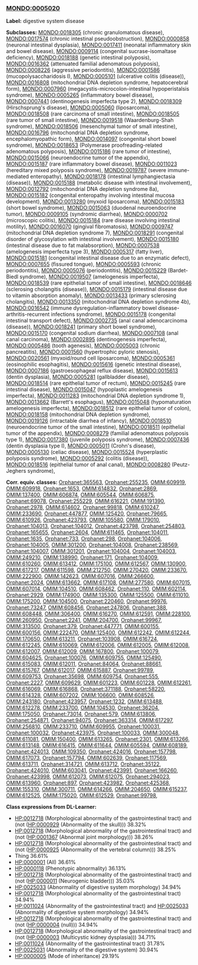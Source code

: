 
### [MONDO:0005020](http://purl.obolibrary.org/obo/MONDO_0005020)
**Label:** digestive system disease

**Subclasses:** [MONDO:0018305](http://purl.obolibrary.org/obo/MONDO_0018305) (chronic granulomatous disease), [MONDO:0017574](http://purl.obolibrary.org/obo/MONDO_0017574) (chronic intestinal pseudoobstruction), [MONDO:0000858](http://purl.obolibrary.org/obo/MONDO_0000858) (neuronal intestinal dysplasia), [MONDO:0017411](http://purl.obolibrary.org/obo/MONDO_0017411) (neonatal inflammatory skin and bowel disease), [MONDO:0009114](http://purl.obolibrary.org/obo/MONDO_0009114) (congenital sucrase-isomaltase deficiency), [MONDO:0018188](http://purl.obolibrary.org/obo/MONDO_0018188) (genetic intestinal polyposis), [MONDO:0016362](http://purl.obolibrary.org/obo/MONDO_0016362) (attenuated familial adenomatous polyposis), [MONDO:0008226](http://purl.obolibrary.org/obo/MONDO_0008226) (aggressive periodontitis), [MONDO:0001586](http://purl.obolibrary.org/obo/MONDO_0001586) (mucopolysaccharidosis I), [MONDO:0005101](http://purl.obolibrary.org/obo/MONDO_0005101) (ulcerative colitis (disease)), [MONDO:0016808](http://purl.obolibrary.org/obo/MONDO_0016808) (mitochondrial DNA depletion syndrome, hepatocerebral form), [MONDO:0007960](http://purl.obolibrary.org/obo/MONDO_0007960) (megacystis-microcolon-intestinal hypoperistalsis syndrome), [MONDO:0005265](http://purl.obolibrary.org/obo/MONDO_0005265) (inflammatory bowel disease), [MONDO:0007441](http://purl.obolibrary.org/obo/MONDO_0007441) (dentinogenesis imperfecta type 2), [MONDO:0018309](http://purl.obolibrary.org/obo/MONDO_0018309) (Hirschsprung's disease), [MONDO:0005060](http://purl.obolibrary.org/obo/MONDO_0005060) (liposarcoma), [MONDO:0018508](http://purl.obolibrary.org/obo/MONDO_0018508) (rare carcinoma of small intestine), [MONDO:0018505](http://purl.obolibrary.org/obo/MONDO_0018505) (rare tumor of small intestine), [MONDO:0019518](http://purl.obolibrary.org/obo/MONDO_0019518) (Waardenburg-Shah syndrome), [MONDO:0018506](http://purl.obolibrary.org/obo/MONDO_0018506) (mesenchymal tumor of small intestine), [MONDO:0016796](http://purl.obolibrary.org/obo/MONDO_0016796) (mitochondrial DNA depletion syndrome, encephalomyopathic form), [MONDO:0014097](http://purl.obolibrary.org/obo/MONDO_0014097) (congenital short bowel syndrome), [MONDO:0018653](http://purl.obolibrary.org/obo/MONDO_0018653) (Polymerase proofreading-related adenomatous polyposis), [MONDO:0015186](http://purl.obolibrary.org/obo/MONDO_0015186) (rare tumor of intestine), [MONDO:0015066](http://purl.obolibrary.org/obo/MONDO_0015066) (neuroendocrine tumor of the appendix), [MONDO:0015187](http://purl.obolibrary.org/obo/MONDO_0015187) (rare inflammatory bowel disease), [MONDO:0011023](http://purl.obolibrary.org/obo/MONDO_0011023) (hereditary mixed polyposis syndrome), [MONDO:0019787](http://purl.obolibrary.org/obo/MONDO_0019787) (severe immune-mediated enteropathy), [MONDO:0018178](http://purl.obolibrary.org/obo/MONDO_0018178) (intestinal lymphangiectasia (disease)), [MONDO:0015188](http://purl.obolibrary.org/obo/MONDO_0015188) (metabolic disease with intestinal involvement), [MONDO:0012792](http://purl.obolibrary.org/obo/MONDO_0012792) (mitochondrial DNA depletion syndrome 8a), [MONDO:0015182](http://purl.obolibrary.org/obo/MONDO_0015182) (congenital enteropathy involving intestinal mucosa development), [MONDO:0013280](http://purl.obolibrary.org/obo/MONDO_0013280) (myxoid liposarcoma), [MONDO:0015183](http://purl.obolibrary.org/obo/MONDO_0015183) (short bowel syndrome), [MONDO:0015063](http://purl.obolibrary.org/obo/MONDO_0015063) (duodenal neuroendocrine tumor), [MONDO:0009105](http://purl.obolibrary.org/obo/MONDO_0009105) (syndromic diarrhea), [MONDO:0000702](http://purl.obolibrary.org/obo/MONDO_0000702) (microscopic colitis), [MONDO:0015184](http://purl.obolibrary.org/obo/MONDO_0015184) (rare disease involving intestinal motility), [MONDO:0016070](http://purl.obolibrary.org/obo/MONDO_0016070) (gingival fibromatosis), [MONDO:0009747](http://purl.obolibrary.org/obo/MONDO_0009747) (mitochondrial DNA depletion syndrome 7), [MONDO:0018291](http://purl.obolibrary.org/obo/MONDO_0018291) (congenital disorder of glycosylation with intestinal involvement), [MONDO:0015180](http://purl.obolibrary.org/obo/MONDO_0015180) (intestinal disease due to fat malabsorption), [MONDO:0007538](http://purl.obolibrary.org/obo/MONDO_0007538) (amelogenesis imperfecta type 3), [MONDO:0005317](http://purl.obolibrary.org/obo/MONDO_0005317) (fatty liver), [MONDO:0015181](http://purl.obolibrary.org/obo/MONDO_0015181) (congenital intestinal disease due to an enzymatic defect), [MONDO:0007655](http://purl.obolibrary.org/obo/MONDO_0007655) (fissured tongue), [MONDO:0005593](http://purl.obolibrary.org/obo/MONDO_0005593) (chronic periodontitis), [MONDO:0005076](http://purl.obolibrary.org/obo/MONDO_0005076) (periodontitis), [MONDO:0015229](http://purl.obolibrary.org/obo/MONDO_0015229) (Bardet-Biedl syndrome), [MONDO:0019507](http://purl.obolibrary.org/obo/MONDO_0019507) (amelogenesis imperfecta), [MONDO:0018539](http://purl.obolibrary.org/obo/MONDO_0018539) (rare epithelial tumor of small intestine), [MONDO:0018646](http://purl.obolibrary.org/obo/MONDO_0018646) (sclerosing cholangitis (disease)), [MONDO:0015179](http://purl.obolibrary.org/obo/MONDO_0015179) (intestinal disease due to vitamin absorption anomaly), [MONDO:0013433](http://purl.obolibrary.org/obo/MONDO_0013433) (primary sclerosing cholangitis), [MONDO:0013350](http://purl.obolibrary.org/obo/MONDO_0013350) (mitochondrial DNA depletion syndrome 4b), [MONDO:0016542](http://purl.obolibrary.org/obo/MONDO_0016542) (immune dysregulation-inflammatory bowel disease-arthritis-recurrent infections syndrome), [MONDO:0015178](http://purl.obolibrary.org/obo/MONDO_0015178) (congenital intestinal transport defect), [MONDO:0002735](http://purl.obolibrary.org/obo/MONDO_0002735) (anal canal adenocarcinoma (disease)), [MONDO:0018241](http://purl.obolibrary.org/obo/MONDO_0018241) (primary short bowel syndrome), [MONDO:0015170](http://purl.obolibrary.org/obo/MONDO_0015170) (congenital sodium diarrhea), [MONDO:0007108](http://purl.obolibrary.org/obo/MONDO_0007108) (anal canal carcinoma), [MONDO:0002895](http://purl.obolibrary.org/obo/MONDO_0002895) (dentinogenesis imperfecta), [MONDO:0005486](http://purl.obolibrary.org/obo/MONDO_0005486) (tooth agenesis), [MONDO:0005003](http://purl.obolibrary.org/obo/MONDO_0005003) (chronic pancreatitis), [MONDO:0001560](http://purl.obolibrary.org/obo/MONDO_0001560) (hypertrophic pyloric stenosis), [MONDO:0020561](http://purl.obolibrary.org/obo/MONDO_0020561) (myxoid/round cell liposarcoma), [MONDO:0005361](http://purl.obolibrary.org/obo/MONDO_0005361) (eosinophilic esophagitis), [MONDO:0015616](http://purl.obolibrary.org/obo/MONDO_0015616) (genetic intestinal disease), [MONDO:0007186](http://purl.obolibrary.org/obo/MONDO_0007186) (gastroesophageal reflux disease), [MONDO:0015613](http://purl.obolibrary.org/obo/MONDO_0015613) (dentin dysplasia), [MONDO:0005281](http://purl.obolibrary.org/obo/MONDO_0005281) (gallbladder disease), [MONDO:0018514](http://purl.obolibrary.org/obo/MONDO_0018514) (rare epithelial tumor of rectum), [MONDO:0015245](http://purl.obolibrary.org/obo/MONDO_0015245) (rare intestinal disease), [MONDO:0015047](http://purl.obolibrary.org/obo/MONDO_0015047) (hypoplastic amelogenesis imperfecta), [MONDO:0011283](http://purl.obolibrary.org/obo/MONDO_0011283) (mitochondrial DNA depletion syndrome 1), [MONDO:0013662](http://purl.obolibrary.org/obo/MONDO_0013662) (Barrett's esophagus), [MONDO:0015048](http://purl.obolibrary.org/obo/MONDO_0015048) (hypomaturation amelogenesis imperfecta), [MONDO:0018512](http://purl.obolibrary.org/obo/MONDO_0018512) (rare epithelial tumor of colon), [MONDO:0018158](http://purl.obolibrary.org/obo/MONDO_0018158) (mitochondrial DNA depletion syndrome), [MONDO:0019126](http://purl.obolibrary.org/obo/MONDO_0019126) (intractable diarrhea of infancy), [MONDO:0018510](http://purl.obolibrary.org/obo/MONDO_0018510) (neuroendocrine tumor of the small intestine), [MONDO:0018511](http://purl.obolibrary.org/obo/MONDO_0018511) (epithelial tumor of the appendix), [MONDO:0008279](http://purl.obolibrary.org/obo/MONDO_0008279) (familial adenomatous polyposis type 1), [MONDO:0017380](http://purl.obolibrary.org/obo/MONDO_0017380) (juvenile polyposis syndrome), [MONDO:0007436](http://purl.obolibrary.org/obo/MONDO_0007436) (dentin dysplasia type I), [MONDO:0005011](http://purl.obolibrary.org/obo/MONDO_0005011) (Crohn's disease), [MONDO:0005130](http://purl.obolibrary.org/obo/MONDO_0005130) (celiac disease), [MONDO:0015524](http://purl.obolibrary.org/obo/MONDO_0015524) (hyperplastic polyposis syndrome), [MONDO:0005292](http://purl.obolibrary.org/obo/MONDO_0005292) (colitis (disease)), [MONDO:0018516](http://purl.obolibrary.org/obo/MONDO_0018516) (epithelial tumor of anal canal), [MONDO:0008280](http://purl.obolibrary.org/obo/MONDO_0008280) (Peutz-Jeghers syndrome), 

**Corr. equiv. classes:** [Orphanet:365563](http://www.orpha.net/ORDO/Orphanet_365563), [Orphanet:255235](http://www.orpha.net/ORDO/Orphanet_255235), [OMIM:609919](http://purl.obolibrary.org/obo/OMIM_609919), [OMIM:609918](http://purl.obolibrary.org/obo/OMIM_609918), [Orphanet:1653](http://www.orpha.net/ORDO/Orphanet_1653), [OMIM:614832](http://purl.obolibrary.org/obo/OMIM_614832), [Orphanet:2869](http://www.orpha.net/ORDO/Orphanet_2869), [OMIM:137400](http://purl.obolibrary.org/obo/OMIM_137400), [OMIM:606874](http://purl.obolibrary.org/obo/OMIM_606874), [OMIM:605544](http://purl.obolibrary.org/obo/OMIM_605544), [OMIM:606875](http://purl.obolibrary.org/obo/OMIM_606875), [Orphanet:69078](http://www.orpha.net/ORDO/Orphanet_69078), [Orphanet:255229](http://www.orpha.net/ORDO/Orphanet_255229), [OMIM:616221](http://purl.obolibrary.org/obo/OMIM_616221), [OMIM:191390](http://purl.obolibrary.org/obo/OMIM_191390), [Orphanet:2978](http://www.orpha.net/ORDO/Orphanet_2978), [OMIM:614602](http://purl.obolibrary.org/obo/OMIM_614602), [Orphanet:99818](http://www.orpha.net/ORDO/Orphanet_99818), [OMIM:610247](http://purl.obolibrary.org/obo/OMIM_610247), [OMIM:233690](http://purl.obolibrary.org/obo/OMIM_233690), [Orphanet:447877](http://www.orpha.net/ORDO/Orphanet_447877), [OMIM:125420](http://purl.obolibrary.org/obo/OMIM_125420), [Orphanet:79665](http://www.orpha.net/ORDO/Orphanet_79665), [OMIM:610926](http://purl.obolibrary.org/obo/OMIM_610926), [Orphanet:423793](http://www.orpha.net/ORDO/Orphanet_423793), [OMIM:105580](http://purl.obolibrary.org/obo/OMIM_105580), [OMIM:179010](http://purl.obolibrary.org/obo/OMIM_179010), [Orphanet:104013](http://www.orpha.net/ORDO/Orphanet_104013), [Orphanet:104012](http://www.orpha.net/ORDO/Orphanet_104012), [Orphanet:423798](http://www.orpha.net/ORDO/Orphanet_423798), [Orphanet:254803](http://www.orpha.net/ORDO/Orphanet_254803), [Orphanet:165655](http://www.orpha.net/ORDO/Orphanet_165655), [Orphanet:2604](http://www.orpha.net/ORDO/Orphanet_2604), [OMIM:611465](http://purl.obolibrary.org/obo/OMIM_611465), [Orphanet:104011](http://www.orpha.net/ORDO/Orphanet_104011), [Orphanet:1635](http://www.orpha.net/ORDO/Orphanet_1635), [Orphanet:733](http://www.orpha.net/ORDO/Orphanet_733), [Orphanet:298](http://www.orpha.net/ORDO/Orphanet_298), [Orphanet:104006](http://www.orpha.net/ORDO/Orphanet_104006), [Orphanet:104005](http://www.orpha.net/ORDO/Orphanet_104005), [OMIM:301200](http://purl.obolibrary.org/obo/OMIM_301200), [Orphanet:104008](http://www.orpha.net/ORDO/Orphanet_104008), [Orphanet:238569](http://www.orpha.net/ORDO/Orphanet_238569), [Orphanet:104007](http://www.orpha.net/ORDO/Orphanet_104007), [OMIM:301201](http://purl.obolibrary.org/obo/OMIM_301201), [Orphanet:104004](http://www.orpha.net/ORDO/Orphanet_104004), [Orphanet:104003](http://www.orpha.net/ORDO/Orphanet_104003), [OMIM:249210](http://purl.obolibrary.org/obo/OMIM_249210), [OMIM:138990](http://purl.obolibrary.org/obo/OMIM_138990), [Orphanet:171](http://www.orpha.net/ORDO/Orphanet_171), [Orphanet:104009](http://www.orpha.net/ORDO/Orphanet_104009), [OMIM:610260](http://purl.obolibrary.org/obo/OMIM_610260), [OMIM:613412](http://purl.obolibrary.org/obo/OMIM_613412), [OMIM:175100](http://purl.obolibrary.org/obo/OMIM_175100), [OMIM:612567](http://purl.obolibrary.org/obo/OMIM_612567), [OMIM:130900](http://purl.obolibrary.org/obo/OMIM_130900), [OMIM:617217](http://purl.obolibrary.org/obo/OMIM_617217), [OMIM:611598](http://purl.obolibrary.org/obo/OMIM_611598), [OMIM:212750](http://purl.obolibrary.org/obo/OMIM_212750), [OMIM:270420](http://purl.obolibrary.org/obo/OMIM_270420), [OMIM:233670](http://purl.obolibrary.org/obo/OMIM_233670), [OMIM:222900](http://purl.obolibrary.org/obo/OMIM_222900), [OMIM:142623](http://purl.obolibrary.org/obo/OMIM_142623), [OMIM:607016](http://purl.obolibrary.org/obo/OMIM_607016), [OMIM:266600](http://purl.obolibrary.org/obo/OMIM_266600), [Orphanet:2024](http://www.orpha.net/ORDO/Orphanet_2024), [OMIM:613662](http://purl.obolibrary.org/obo/OMIM_613662), [OMIM:617108](http://purl.obolibrary.org/obo/OMIM_617108), [OMIM:277580](http://purl.obolibrary.org/obo/OMIM_277580), [OMIM:607015](http://purl.obolibrary.org/obo/OMIM_607015), [OMIM:607014](http://purl.obolibrary.org/obo/OMIM_607014), [OMIM:104510](http://purl.obolibrary.org/obo/OMIM_104510), [OMIM:608462](http://purl.obolibrary.org/obo/OMIM_608462), [Orphanet:110](http://www.orpha.net/ORDO/Orphanet_110), [OMIM:602114](http://purl.obolibrary.org/obo/OMIM_602114), [Orphanet:2929](http://www.orpha.net/ORDO/Orphanet_2929), [OMIM:174900](http://purl.obolibrary.org/obo/OMIM_174900), [OMIM:135300](http://purl.obolibrary.org/obo/OMIM_135300), [OMIM:125500](http://purl.obolibrary.org/obo/OMIM_125500), [OMIM:611010](http://purl.obolibrary.org/obo/OMIM_611010), [OMIM:175200](http://purl.obolibrary.org/obo/OMIM_175200), [OMIM:104500](http://purl.obolibrary.org/obo/OMIM_104500), [Orphanet:220460](http://www.orpha.net/ORDO/Orphanet_220460), [Orphanet:99976](http://www.orpha.net/ORDO/Orphanet_99976), [Orphanet:73247](http://www.orpha.net/ORDO/Orphanet_73247), [OMIM:608456](http://purl.obolibrary.org/obo/OMIM_608456), [Orphanet:247806](http://www.orpha.net/ORDO/Orphanet_247806), [Orphanet:388](http://www.orpha.net/ORDO/Orphanet_388), [OMIM:608448](http://purl.obolibrary.org/obo/OMIM_608448), [OMIM:306400](http://purl.obolibrary.org/obo/OMIM_306400), [OMIM:616270](http://purl.obolibrary.org/obo/OMIM_616270), [OMIM:612591](http://purl.obolibrary.org/obo/OMIM_612591), [OMIM:228100](http://purl.obolibrary.org/obo/OMIM_228100), [OMIM:260950](http://purl.obolibrary.org/obo/OMIM_260950), [Orphanet:2241](http://www.orpha.net/ORDO/Orphanet_2241), [OMIM:204700](http://purl.obolibrary.org/obo/OMIM_204700), [Orphanet:99967](http://www.orpha.net/ORDO/Orphanet_99967), [OMIM:313500](http://purl.obolibrary.org/obo/OMIM_313500), [Orphanet:379](http://www.orpha.net/ORDO/Orphanet_379), [Orphanet:447771](http://www.orpha.net/ORDO/Orphanet_447771), [OMIM:600155](http://purl.obolibrary.org/obo/OMIM_600155), [OMIM:600156](http://purl.obolibrary.org/obo/OMIM_600156), [OMIM:222470](http://purl.obolibrary.org/obo/OMIM_222470), [OMIM:125400](http://purl.obolibrary.org/obo/OMIM_125400), [OMIM:612242](http://purl.obolibrary.org/obo/OMIM_612242), [OMIM:612244](http://purl.obolibrary.org/obo/OMIM_612244), [OMIM:170650](http://purl.obolibrary.org/obo/OMIM_170650), [OMIM:613211](http://purl.obolibrary.org/obo/OMIM_613211), [Orphanet:103908](http://www.orpha.net/ORDO/Orphanet_103908), [OMIM:616724](http://purl.obolibrary.org/obo/OMIM_616724), [OMIM:612245](http://purl.obolibrary.org/obo/OMIM_612245), [OMIM:610069](http://purl.obolibrary.org/obo/OMIM_610069), [OMIM:612006](http://purl.obolibrary.org/obo/OMIM_612006), [OMIM:612005](http://purl.obolibrary.org/obo/OMIM_612005), [OMIM:612008](http://purl.obolibrary.org/obo/OMIM_612008), [OMIM:612007](http://purl.obolibrary.org/obo/OMIM_612007), [OMIM:612009](http://purl.obolibrary.org/obo/OMIM_612009), [OMIM:167800](http://purl.obolibrary.org/obo/OMIM_167800), [Orphanet:100079](http://www.orpha.net/ORDO/Orphanet_100079), [OMIM:604625](http://purl.obolibrary.org/obo/OMIM_604625), [Orphanet:100076](http://www.orpha.net/ORDO/Orphanet_100076), [OMIM:609755](http://purl.obolibrary.org/obo/OMIM_609755), [OMIM:125490](http://purl.obolibrary.org/obo/OMIM_125490), [OMIM:615083](http://purl.obolibrary.org/obo/OMIM_615083), [OMIM:612011](http://purl.obolibrary.org/obo/OMIM_612011), [Orphanet:84064](http://www.orpha.net/ORDO/Orphanet_84064), [Orphanet:88661](http://www.orpha.net/ORDO/Orphanet_88661), [OMIM:615767](http://purl.obolibrary.org/obo/OMIM_615767), [OMIM:612017](http://purl.obolibrary.org/obo/OMIM_612017), [OMIM:615887](http://purl.obolibrary.org/obo/OMIM_615887), [Orphanet:99789](http://www.orpha.net/ORDO/Orphanet_99789), [OMIM:609753](http://purl.obolibrary.org/obo/OMIM_609753), [Orphanet:35698](http://www.orpha.net/ORDO/Orphanet_35698), [OMIM:609754](http://purl.obolibrary.org/obo/OMIM_609754), [Orphanet:555](http://www.orpha.net/ORDO/Orphanet_555), [Orphanet:2227](http://www.orpha.net/ORDO/Orphanet_2227), [OMIM:609629](http://purl.obolibrary.org/obo/OMIM_609629), [OMIM:601223](http://purl.obolibrary.org/obo/OMIM_601223), [OMIM:601228](http://purl.obolibrary.org/obo/OMIM_601228), [OMIM:612261](http://purl.obolibrary.org/obo/OMIM_612261), [OMIM:616069](http://purl.obolibrary.org/obo/OMIM_616069), [OMIM:616868](http://purl.obolibrary.org/obo/OMIM_616868), [Orphanet:371188](http://www.orpha.net/ORDO/Orphanet_371188), [Orphanet:58220](http://www.orpha.net/ORDO/Orphanet_58220), [OMIM:614328](http://purl.obolibrary.org/obo/OMIM_614328), [OMIM:607202](http://purl.obolibrary.org/obo/OMIM_607202), [OMIM:106600](http://purl.obolibrary.org/obo/OMIM_106600), [OMIM:608526](http://purl.obolibrary.org/obo/OMIM_608526), [OMIM:243180](http://purl.obolibrary.org/obo/OMIM_243180), [Orphanet:423957](http://www.orpha.net/ORDO/Orphanet_423957), [Orphanet:1232](http://www.orpha.net/ORDO/Orphanet_1232), [OMIM:613488](http://purl.obolibrary.org/obo/OMIM_613488), [OMIM:612278](http://purl.obolibrary.org/obo/OMIM_612278), [OMIM:233700](http://purl.obolibrary.org/obo/OMIM_233700), [OMIM:104530](http://purl.obolibrary.org/obo/OMIM_104530), [Orphanet:36204](http://www.orpha.net/ORDO/Orphanet_36204), [OMIM:175050](http://purl.obolibrary.org/obo/OMIM_175050), [Orphanet:73014](http://www.orpha.net/ORDO/Orphanet_73014), [Orphanet:579](http://www.orpha.net/ORDO/Orphanet_579), [OMIM:613806](http://purl.obolibrary.org/obo/OMIM_613806), [Orphanet:254871](http://www.orpha.net/ORDO/Orphanet_254871), [Orphanet:94075](http://www.orpha.net/ORDO/Orphanet_94075), [Orphanet:363314](http://www.orpha.net/ORDO/Orphanet_363314), [OMIM:617297](http://purl.obolibrary.org/obo/OMIM_617297), [OMIM:256810](http://purl.obolibrary.org/obo/OMIM_256810), [OMIM:233710](http://purl.obolibrary.org/obo/OMIM_233710), [OMIM:609955](http://purl.obolibrary.org/obo/OMIM_609955), [Orphanet:100031](http://www.orpha.net/ORDO/Orphanet_100031), [Orphanet:100032](http://www.orpha.net/ORDO/Orphanet_100032), [Orphanet:423975](http://www.orpha.net/ORDO/Orphanet_423975), [Orphanet:100033](http://www.orpha.net/ORDO/Orphanet_100033), [OMIM:300048](http://purl.obolibrary.org/obo/OMIM_300048), [OMIM:611081](http://purl.obolibrary.org/obo/OMIM_611081), [OMIM:150400](http://purl.obolibrary.org/obo/OMIM_150400), [OMIM:613265](http://purl.obolibrary.org/obo/OMIM_613265), [Orphanet:2301](http://www.orpha.net/ORDO/Orphanet_2301), [OMIM:613266](http://purl.obolibrary.org/obo/OMIM_613266), [OMIM:613148](http://purl.obolibrary.org/obo/OMIM_613148), [OMIM:616415](http://purl.obolibrary.org/obo/OMIM_616415), [OMIM:611644](http://purl.obolibrary.org/obo/OMIM_611644), [OMIM:605594](http://purl.obolibrary.org/obo/OMIM_605594), [OMIM:608189](http://purl.obolibrary.org/obo/OMIM_608189), [Orphanet:424013](http://www.orpha.net/ORDO/Orphanet_424013), [OMIM:109350](http://purl.obolibrary.org/obo/OMIM_109350), [Orphanet:424016](http://www.orpha.net/ORDO/Orphanet_424016), [Orphanet:157798](http://www.orpha.net/ORDO/Orphanet_157798), [OMIM:617073](http://purl.obolibrary.org/obo/OMIM_617073), [Orphanet:157794](http://www.orpha.net/ORDO/Orphanet_157794), [OMIM:602639](http://purl.obolibrary.org/obo/OMIM_602639), [Orphanet:117569](http://www.orpha.net/ORDO/Orphanet_117569), [OMIM:613711](http://purl.obolibrary.org/obo/OMIM_613711), [Orphanet:314721](http://www.orpha.net/ORDO/Orphanet_314721), [OMIM:613712](http://purl.obolibrary.org/obo/OMIM_613712), [Orphanet:35122](http://www.orpha.net/ORDO/Orphanet_35122), [Orphanet:424010](http://www.orpha.net/ORDO/Orphanet_424010), [OMIM:603041](http://purl.obolibrary.org/obo/OMIM_603041), [Orphanet:423991](http://www.orpha.net/ORDO/Orphanet_423991), [Orphanet:166260](http://www.orpha.net/ORDO/Orphanet_166260), [Orphanet:423998](http://www.orpha.net/ORDO/Orphanet_423998), [OMIM:612073](http://purl.obolibrary.org/obo/OMIM_612073), [OMIM:612075](http://purl.obolibrary.org/obo/OMIM_612075), [Orphanet:294023](http://www.orpha.net/ORDO/Orphanet_294023), [OMIM:613960](http://purl.obolibrary.org/obo/OMIM_613960), [Orphanet:897](http://www.orpha.net/ORDO/Orphanet_897), [Orphanet:423982](http://www.orpha.net/ORDO/Orphanet_423982), [Orphanet:425368](http://www.orpha.net/ORDO/Orphanet_425368), [OMIM:155310](http://purl.obolibrary.org/obo/OMIM_155310), [OMIM:300711](http://purl.obolibrary.org/obo/OMIM_300711), [OMIM:614266](http://purl.obolibrary.org/obo/OMIM_614266), [OMIM:204650](http://purl.obolibrary.org/obo/OMIM_204650), [OMIM:615237](http://purl.obolibrary.org/obo/OMIM_615237), [OMIM:612525](http://purl.obolibrary.org/obo/OMIM_612525), [OMIM:175020](http://purl.obolibrary.org/obo/OMIM_175020), [OMIM:612529](http://purl.obolibrary.org/obo/OMIM_612529), [Orphanet:99798](http://www.orpha.net/ORDO/Orphanet_99798), 

**Class expressions from DL-Learner:**

- [HP:0012718](http://purl.obolibrary.org/obo/HP_0012718) (Morphological abnormality of the gastrointestinal tract) and (not ([HP:0000929](http://purl.obolibrary.org/obo/HP_0000929) (Abnormality of the skull))) 38.32%
- [HP:0012718](http://purl.obolibrary.org/obo/HP_0012718) (Morphological abnormality of the gastrointestinal tract) and (not ([HP:0001367](http://purl.obolibrary.org/obo/HP_0001367) (Abnormal joint morphology))) 38.26%
- [HP:0012718](http://purl.obolibrary.org/obo/HP_0012718) (Morphological abnormality of the gastrointestinal tract) and (not ([HP:0000925](http://purl.obolibrary.org/obo/HP_0000925) (Abnormality of the vertebral column))) 38.25%
- Thing 36.61%
- [HP:0000001](http://purl.obolibrary.org/obo/HP_0000001) (All) 36.61%
- [HP:0000118](http://purl.obolibrary.org/obo/HP_0000118) (Phenotypic abnormality) 36.13%
- [HP:0012718](http://purl.obolibrary.org/obo/HP_0012718) (Morphological abnormality of the gastrointestinal tract) and (not ([HP:0000011](http://purl.obolibrary.org/obo/HP_0000011) (Neurogenic bladder))) 35.03%
- [HP:0025033](http://purl.obolibrary.org/obo/HP_0025033) (Abnormality of digestive system morphology) 34.94%
- [HP:0012718](http://purl.obolibrary.org/obo/HP_0012718) (Morphological abnormality of the gastrointestinal tract) 34.94%
- [HP:0011024](http://purl.obolibrary.org/obo/HP_0011024) (Abnormality of the gastrointestinal tract) and [HP:0025033](http://purl.obolibrary.org/obo/HP_0025033) (Abnormality of digestive system morphology) 34.94%
- [HP:0012718](http://purl.obolibrary.org/obo/HP_0012718) (Morphological abnormality of the gastrointestinal tract) and (not ([HP:0000004](http://purl.obolibrary.org/obo/HP_0000004) (null))) 34.94%
- [HP:0012718](http://purl.obolibrary.org/obo/HP_0012718) (Morphological abnormality of the gastrointestinal tract) and (not ([HP:0000003](http://purl.obolibrary.org/obo/HP_0000003) (Multicystic kidney dysplasia))) 34.71%
- [HP:0011024](http://purl.obolibrary.org/obo/HP_0011024) (Abnormality of the gastrointestinal tract) 31.78%
- [HP:0025031](http://purl.obolibrary.org/obo/HP_0025031) (Abnormality of the digestive system) 30.94%
- [HP:0000005](http://purl.obolibrary.org/obo/HP_0000005) (Mode of inheritance) 29.19%


